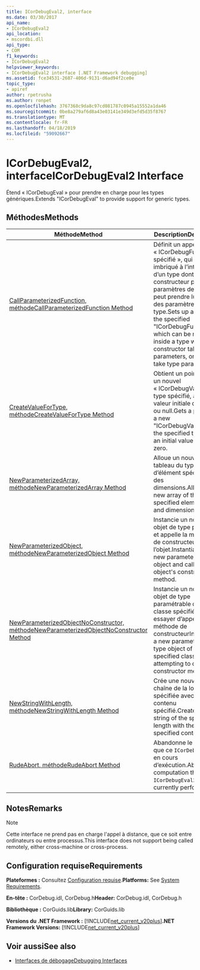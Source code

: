```yaml
---
title: ICorDebugEval2, interface
ms.date: 03/30/2017
api_name:
- ICorDebugEval2
api_location:
- mscordbi.dll
api_type:
- COM
f1_keywords:
- ICorDebugEval2
helpviewer_keywords:
- ICorDebugEval2 interface [.NET Framework debugging]
ms.assetid: fce34531-2687-406d-9131-d6ad94f2ce0e
topic_type:
- apiref
author: rpetrusha
ms.author: ronpet
ms.openlocfilehash: 3767368c9da8c97cd081787c0945a15552a1da46
ms.sourcegitcommit: 0be8a279af6d8a43e03141e349d3efd5d35f8767
ms.translationtype: MT
ms.contentlocale: fr-FR
ms.lasthandoff: 04/18/2019
ms.locfileid: "59092667"
---
```

# <a name="icordebugeval2-interface"></a><span data-ttu-id="5dadd-102">ICorDebugEval2, interface</span><span class="sxs-lookup"><span data-stu-id="5dadd-102">ICorDebugEval2 Interface</span></span>

<span data-ttu-id="5dadd-103">Étend « ICorDebugEval » pour prendre en charge pour les types génériques.</span><span class="sxs-lookup"><span data-stu-id="5dadd-103">Extends "ICorDebugEval" to provide support for generic types.</span></span>  
  
## <a name="methods"></a><span data-ttu-id="5dadd-104">Méthodes</span><span class="sxs-lookup"><span data-stu-id="5dadd-104">Methods</span></span>  
  
|<span data-ttu-id="5dadd-105">Méthode</span><span class="sxs-lookup"><span data-stu-id="5dadd-105">Method</span></span>|<span data-ttu-id="5dadd-106">Description</span><span class="sxs-lookup"><span data-stu-id="5dadd-106">Description</span></span>|  
|------------|-----------------|  
|[<span data-ttu-id="5dadd-107">CallParameterizedFunction, méthode</span><span class="sxs-lookup"><span data-stu-id="5dadd-107">CallParameterizedFunction Method</span></span>](../../../../docs/framework/unmanaged-api/debugging/icordebugeval2-callparameterizedfunction-method.md)|<span data-ttu-id="5dadd-108">Définit un appel à « ICorDebugFunction spécifié », qui peut être imbriqué à l’intérieur d’un type dont le constructeur prend des paramètres de type, ou peut prendre lui-même des paramètres de type.</span><span class="sxs-lookup"><span data-stu-id="5dadd-108">Sets up a call to the specified "ICorDebugFunction", which can be nested inside a type whose constructor takes type parameters, or can itself take type parameters.</span></span>|  
|[<span data-ttu-id="5dadd-109">CreateValueForType, méthode</span><span class="sxs-lookup"><span data-stu-id="5dadd-109">CreateValueForType Method</span></span>](../../../../docs/framework/unmanaged-api/debugging/icordebugeval2-createvaluefortype-method.md)|<span data-ttu-id="5dadd-110">Obtient un pointeur vers un nouvel « ICorDebugValue » du type spécifié, avec une valeur initiale de zéro ou null.</span><span class="sxs-lookup"><span data-stu-id="5dadd-110">Gets a pointer to a new "ICorDebugValue" of the specified type, with an initial value of null or zero.</span></span>|  
|[<span data-ttu-id="5dadd-111">NewParameterizedArray, méthode</span><span class="sxs-lookup"><span data-stu-id="5dadd-111">NewParameterizedArray Method</span></span>](../../../../docs/framework/unmanaged-api/debugging/icordebugeval2-newparameterizedarray-method.md)|<span data-ttu-id="5dadd-112">Alloue un nouveau tableau du type d’élément spécifié et des dimensions.</span><span class="sxs-lookup"><span data-stu-id="5dadd-112">Allocates a new array of the specified element type and dimensions.</span></span>|  
|[<span data-ttu-id="5dadd-113">NewParameterizedObject, méthode</span><span class="sxs-lookup"><span data-stu-id="5dadd-113">NewParameterizedObject Method</span></span>](../../../../docs/framework/unmanaged-api/debugging/icordebugeval2-newparameterizedobject-method.md)|<span data-ttu-id="5dadd-114">Instancie un nouvel objet de type paramétré et appelle la méthode de constructeur de l’objet.</span><span class="sxs-lookup"><span data-stu-id="5dadd-114">Instantiates a new parameterized type object and calls the object's constructor method.</span></span>|  
|[<span data-ttu-id="5dadd-115">NewParameterizedObjectNoConstructor, méthode</span><span class="sxs-lookup"><span data-stu-id="5dadd-115">NewParameterizedObjectNoConstructor Method</span></span>](../../../../docs/framework/unmanaged-api/debugging/icordebugeval2-newparameterizedobjectnoconstructor-method.md)|<span data-ttu-id="5dadd-116">Instancie un nouvel objet de type paramétrable de la classe spécifiée sans essayer d’appeler une méthode de constructeur</span><span class="sxs-lookup"><span data-stu-id="5dadd-116">Instantiates a new parameterized type object of the specified class without attempting to call a constructor method</span></span>|  
|[<span data-ttu-id="5dadd-117">NewStringWithLength, méthode</span><span class="sxs-lookup"><span data-stu-id="5dadd-117">NewStringWithLength Method</span></span>](../../../../docs/framework/unmanaged-api/debugging/icordebugeval2-newstringwithlength-method.md)|<span data-ttu-id="5dadd-118">Crée une nouvelle chaîne de la longueur spécifiée avec le contenu spécifié.</span><span class="sxs-lookup"><span data-stu-id="5dadd-118">Creates a new string of the specified length with the specified contents.</span></span>|  
|[<span data-ttu-id="5dadd-119">RudeAbort, méthode</span><span class="sxs-lookup"><span data-stu-id="5dadd-119">RudeAbort Method</span></span>](../../../../docs/framework/unmanaged-api/debugging/icordebugeval2-rudeabort-method.md)|<span data-ttu-id="5dadd-120">Abandonne le calcul que ce `ICorDebugEval2` en cours d’exécution.</span><span class="sxs-lookup"><span data-stu-id="5dadd-120">Aborts the computation that this `ICorDebugEval2` is currently performing.</span></span>|  
  
## <a name="remarks"></a><span data-ttu-id="5dadd-121">Notes</span><span class="sxs-lookup"><span data-stu-id="5dadd-121">Remarks</span></span>  
  
> [!NOTE]
>  <span data-ttu-id="5dadd-122">Cette interface ne prend pas en charge l'appel à distance, que ce soit entre ordinateurs ou entre processus.</span><span class="sxs-lookup"><span data-stu-id="5dadd-122">This interface does not support being called remotely, either cross-machine or cross-process.</span></span>  
  
## <a name="requirements"></a><span data-ttu-id="5dadd-123">Configuration requise</span><span class="sxs-lookup"><span data-stu-id="5dadd-123">Requirements</span></span>  
 <span data-ttu-id="5dadd-124">**Plateformes :** Consultez [Configuration requise](../../../../docs/framework/get-started/system-requirements.md).</span><span class="sxs-lookup"><span data-stu-id="5dadd-124">**Platforms:** See [System Requirements](../../../../docs/framework/get-started/system-requirements.md).</span></span>  
  
 <span data-ttu-id="5dadd-125">**En-tête :** CorDebug.idl, CorDebug.h</span><span class="sxs-lookup"><span data-stu-id="5dadd-125">**Header:** CorDebug.idl, CorDebug.h</span></span>  
  
 <span data-ttu-id="5dadd-126">**Bibliothèque :** CorGuids.lib</span><span class="sxs-lookup"><span data-stu-id="5dadd-126">**Library:** CorGuids.lib</span></span>  
  
 <span data-ttu-id="5dadd-127">**Versions du .NET Framework :** [!INCLUDE[net_current_v20plus](../../../../includes/net-current-v20plus-md.md)]</span><span class="sxs-lookup"><span data-stu-id="5dadd-127">**.NET Framework Versions:** [!INCLUDE[net_current_v20plus](../../../../includes/net-current-v20plus-md.md)]</span></span>  
  
## <a name="see-also"></a><span data-ttu-id="5dadd-128">Voir aussi</span><span class="sxs-lookup"><span data-stu-id="5dadd-128">See also</span></span>

- [<span data-ttu-id="5dadd-129">Interfaces de débogage</span><span class="sxs-lookup"><span data-stu-id="5dadd-129">Debugging Interfaces</span></span>](../../../../docs/framework/unmanaged-api/debugging/debugging-interfaces.md)
